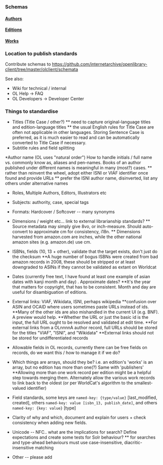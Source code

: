 ### Schemas

#### [Authors](https://github.com/internetarchive/openlibrary-client/blob/master/olclient/schemata/author.schema.json)
#### [Editions](https://github.com/internetarchive/openlibrary-client/blob/master/olclient/schemata/edition.schema.json)
#### [Works](https://github.com/internetarchive/openlibrary-client/blob/master/olclient/schemata/work.schema.json)

### Location to publish standards
Contribute schemas to https://github.com/internetarchive/openlibrary-client/tree/master/olclient/schemata

See also:
 * Wiki for technical / internal
 * OL Help -> FAQ 
 * OL Developers -> Developer Center

### Things to standardise

* Titles (Title Case / other?)
** need to capture original-language titles and edition-language titles
** the usual English rules for Title Case are often not applicable in other languages. Storing Sentence Case is preferred, as it is much easier to read and can be automatically converted to Title Case if necessary. 
* Subtitle rules and field splitting

*Author name (OL uses "natural order") How to handle initials / full name vs. commonly know as, aliases and pen-names.   Books of an author published under different names is meaningful in many (most?) cases.
** rather than reinvent the wheel, adopt either ISNI or VIAF identifier once found and provide URLs
** prefer the ISNI author name, disinverted, list any others under alternative names
* Roles, Multiple Authors, Editors, Illustrators etc

* Subjects: authority, case, special tags

* Formats: Hardcover / Softcover -- many synonyms

* Dimensions / weight etc... link to external librarianship standards?
** Source metadata may simply give 8vo, or inch-measure. Should auto-convert to approximate cm for consistency, i18n.
** Dimensions harvested from amazon.com are inches, while the other national amazon sites (e.g. amazon.de) use cm.
* ISBNs, fields (10, 13 + other), validate that the target exists, don't just do the checksum
**A huge number of bogus ISBNs were created from bad amazon records in 2008, these should be stripped or at least downgraded to ASINs if they cannot be validated as extant on Worldcat

* Dates (currently free text, I have found at least one example of asian dates with kanji month and day) .   Approximate dates?
**It's the year that matters for copyright, that has to be consistent. Month and day are useful for disambiguation of editions.

* External links:  VIAF, Wikidata, ISNI, perhaps wikipedia 
**confusion over ASIN and OCAID where users sometimes paste URLs instead of ids.
**Many of the other ids are also mishandled in the current UI (e.g. BNF). A preview would help. 
**Whether the URL or just the basic id is the input, the full URL ought to be resolved and validated at edit time.
**For external links from a OLnnnnA author record, full URLs should be stored for the titles "VIAF", "ISNI", and "Wikidata" 
**External links should not be stored for undifferentiated records

* Allowable fields in OL records, currently there can be free fields on records, do we want this / how to manage it if we do?

* Which things are arrays, should they be? i.e. an edition's 'works' is an array, but no edition has more than one(?) Same with 'publishers'
**Allowing more than one work record per edition might be a helpful step towards merging them. Alternately allow the various work records to link back to the oldest (or per WorldCat's algorithm to the smallest-valued identifier)

* Field standards, some keys are `named-key: {type/value}` [last_modified, created], others `named-key: value [isbn_13, publish_date]`, and others `named-key: {key: value}` [type]

* Clarity of why and which, document and explain for users + check consistency when adding new fields.

* Unicode -- NFC.. what are the implications for search? Define expectations and create some tests for Solr behaviour?
** for searches and type-ahead behaviours must use case-insensitive, diacritic-insensitive matching 

* Other -- please add

